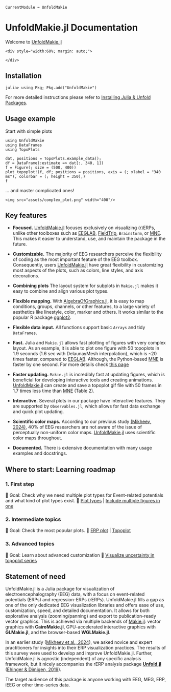 ```@meta
CurrentModule = UnfoldMakie
```
# UnfoldMakie.jl Documentation
Welcome to [UnfoldMakie.jl](https://github.com/unfoldtoolbox/UnfoldMakie.jl)

```@raw html
<div style="width:60%; margin: auto;">

</div>
```

## Installation 
```julia-repl
julia> using Pkg; Pkg.add("UnfoldMakie")
```
For more detailed instructions please refer to [Installing Julia & Unfold Packages](https://unfoldtoolbox.github.io/UnfoldDocs/main/installation/).

## Usage example
Start with simple plots
```@example quickstart
using UnfoldMakie
using DataFrames
using TopoPlots

dat, positions = TopoPlots.example_data();
df = DataFrame(:estimate => dat[:, 340, 1])
f = Figure(; size = (500, 400))
plot_topoplot!(f, df; positions = positions, axis = (; xlabel = "340 ms"), colorbar = (; height = 350),)
f
```

... and master complicated ones!

```@raw html
<img src="assets/complex_plot.png" width="400"/>
```

## Key features 

- **Focused.** [UnfoldMakie.jl](https://github.com/unfoldtoolbox/UnfoldMakie.jl) focuses exclusively on visualizing (r)ERPs, unlike other toolboxes such as [EEGLAB](https://sccn.ucsd.edu/eeglab/), [FieldTrip](https://www.fieldtriptoolbox.org/), `Brainstorm`, or [MNE](http://mne.tools). This makes it easier to understand, use, and maintain the package in the future.

- **Customizable.** The majority of EEG researchers perceive the flexibility of coding as the most important feature of the EEG toolbox. Consequently, users [UnfoldMakie.jl](https://github.com/unfoldtoolbox/UnfoldMakie.jl) have great flexibility in customizing most aspects of the plots, such as colors, line styles, and axis decorations. 

- **Combining plots** The layout system for subplots in `Makie.jl` makes it easy to combine and align various plot types.
- **Flexible mapping.** With [AlgebraOfGraphics.jl](https://aog.makie.org/), it is easy to map conditions, groups, channels, or other features, to a large variety of aesthetics like linestyle, color, marker and others. It works similar to the popular R package [ggplot2](https://ggplot2.tidyverse.org/).

- **Flexible data input.** All functions support basic `Arrays` and tidy `DataFrames`.

- **Fast.** Julia and `Makie.jl` allows fast plotting of figures with very complex layout. As an example, it is able to plot one figure with 50 topoplots in 1.9 seconds (1.6 sec with DelaunayMesh interpolation), which is ~20 times faster, compared to [EEGLAB](https://sccn.ucsd.edu/eeglab/). Although, the Python-based [MNE](http://mne.tools) is faster by one second. For more details check [this page](https://unfoldtoolbox.github.io/UnfoldMakie.jl/dev/generated/intro/speed/)

- **Faster updating.** `Makie.jl` is incredibly fast at updating figures, which is beneficial for developing interactive tools and creating animations. [UnfoldMakie.jl](https://github.com/unfoldtoolbox/UnfoldMakie.jl) can create and save a topoplot gif file with 50 frames in 1.7 times less time than [MNE](http://mne.tools) (Table 2).

- **Interactive.** Several plots in our package have interactive features. They are supported by `Observables.jl`, which allows for fast data exchange and quick plot updating.

- **Scientific color maps.** According to our previous study [(Mikheev, 2024)](https://apertureneuro.org/article/116386-the-art-of-brainwaves-a-survey-on-event-related-potential-visualization-practices), 40% of EEG researchers are not aware of the issue of perceptually non-uniform color maps. [UnfoldMakie.jl](https://github.com/unfoldtoolbox/UnfoldMakie.jl) uses scientific color maps throughout.

- **Documented.** There is extensive documentation with many usage examples and docstrings.



## Where to start: Learning roadmap
### 1. First step
📌 Goal: Check why we need multiple plot types for Event-related potentials and what kind of plot types exist. 
🔗 [Plot types](@ref) | [Include multiple figures in one](@ref)

### 2. Intermediate topics
📌 Goal: Check the most popular plots.
🔗 [ERP plot](@ref) | [Topoplot](@ref)

### 3. Advanced topics
📌 Goal: Learn about advanced customization
🔗 [Visualize uncertainty in topoplot series](@ref)



## Statement of need

UnfoldMakie.jl is a Julia package for visualization of electroencephalography (EEG) data, with a focus on event-related potentials (ERPs) and regression-ERPs (rERPs). UnfoldMakie.jl fills a gap as one of the only dedicated EEG visualization libraries and offers ease of use, customization, speed, and detailed documentation. It allows for both explorative analysis (zooming/panning) and export to publication-ready vector graphics. This is achieved via multiple backends of [Makie.jl](https://makie.juliaplots.org/): vector graphics with **CairoMakie.jl**, GPU-accelerated interactive graphics with **GLMakie.jl**, and the browser-based **WGLMakie.jl**.

In an earlier study ([Mikheev et al., 2024](#)), we asked novice and expert practitioners for insights into their ERP visualization practices. The results of this survey were used to develop and improve UnfoldMakie.jl. Further, UnfoldMakie.jl is agnostic (independent) of any specific analysis framework, but it nicely accompanies the rERP analysis package [**Unfold.jl**](https://github.com/unfoldtoolbox/Unfold.jl) ([Ehinger & Dimigen, 2019](https://peerj.com/articles/7838/)).

The target audience of this package is anyone working with EEG, MEG, ERP, iEEG or other time-series data.
